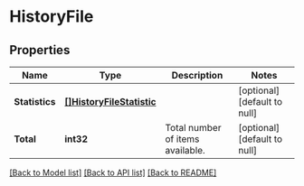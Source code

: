 # HistoryFile

## Properties
Name | Type | Description | Notes
------------ | ------------- | ------------- | -------------
**Statistics** | [**[]HistoryFileStatistic**](HistoryFileStatistic.md) |  | [optional] [default to null]
**Total** | **int32** | Total number of items available. | [optional] [default to null]

[[Back to Model list]](../README.md#documentation-for-models) [[Back to API list]](../README.md#documentation-for-api-endpoints) [[Back to README]](../README.md)


